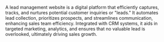 A lead management website is a digital platform that efficiently captures, tracks, and nurtures potential customer inquiries or "leads." It automates lead collection, prioritizes prospects, and streamlines communication, enhancing sales team efficiency. Integrated with CRM systems, it aids in targeted marketing, analytics, and ensures that no valuable lead is overlooked, ultimately driving sales growth.